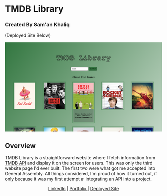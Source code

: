 # TMDB Library
### Created By Sam'an Khaliq
(Deployed Site Below)

![movie](./imgs/SearchScreenshot.png)


## Overview

TMDB Library is a straightforward website where I fetch information from [TMDB API](https://developers.themoviedb.org/3/getting-started/introduction) and display it on the screen for users. This was only the third website page I'd ever built. The first two were what got me accepted into General Assembly. All things considered, I'm proud of how it turned out, if only because it was my first attempt at integrating an API into a project.

<div align=center>
  <a href='https://www.linkedin.com/in/saman-khaliq/' target='_blank'>LinkedIn</a> | <a href='https://www.samanhg.com/' target='_blank'>Portfolio
  </a> | <a href='https://tmdb-library.vercel.app/'>Deployed Site</a>
  </div>
  <br>
</div>
